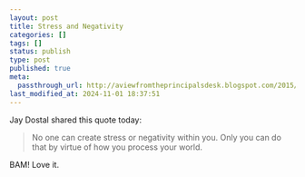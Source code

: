 ```yaml
---
layout: post
title: Stress and Negativity
categories: []
tags: []
status: publish
type: post
published: true
meta:
  passthrough_url: http://aviewfromtheprincipalsdesk.blogspot.com/2015/04/may-month-of-no-negativity.html?m=1
last_modified_at: 2024-11-01 18:37:51
---
```


Jay Dostal shared this quote today:


>No one can create stress or negativity within you. Only you can do that by virtue of how you process your world.



BAM! Love it.
